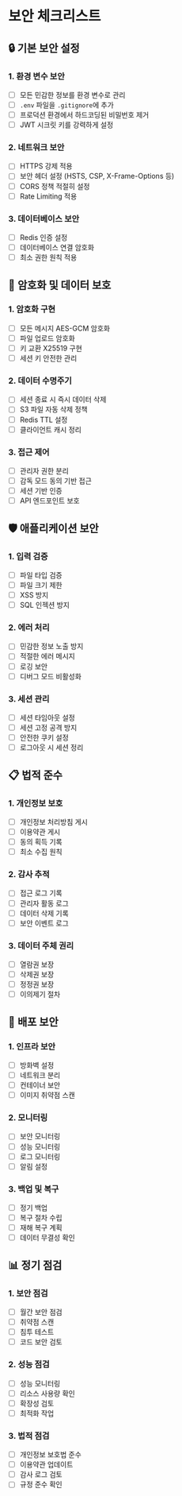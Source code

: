 # 보안 체크리스트

## 🔒 기본 보안 설정

### 1. 환경 변수 보안
- [ ] 모든 민감한 정보를 환경 변수로 관리
- [ ] `.env` 파일을 `.gitignore`에 추가
- [ ] 프로덕션 환경에서 하드코딩된 비밀번호 제거
- [ ] JWT 시크릿 키를 강력하게 설정

### 2. 네트워크 보안
- [ ] HTTPS 강제 적용
- [ ] 보안 헤더 설정 (HSTS, CSP, X-Frame-Options 등)
- [ ] CORS 정책 적절히 설정
- [ ] Rate Limiting 적용

### 3. 데이터베이스 보안
- [ ] Redis 인증 설정
- [ ] 데이터베이스 연결 암호화
- [ ] 최소 권한 원칙 적용

## 🔐 암호화 및 데이터 보호

### 1. 암호화 구현
- [ ] 모든 메시지 AES-GCM 암호화
- [ ] 파일 업로드 암호화
- [ ] 키 교환 X25519 구현
- [ ] 세션 키 안전한 관리

### 2. 데이터 수명주기
- [ ] 세션 종료 시 즉시 데이터 삭제
- [ ] S3 파일 자동 삭제 정책
- [ ] Redis TTL 설정
- [ ] 클라이언트 캐시 정리

### 3. 접근 제어
- [ ] 관리자 권한 분리
- [ ] 감독 모드 동의 기반 접근
- [ ] 세션 기반 인증
- [ ] API 엔드포인트 보호

## 🛡️ 애플리케이션 보안

### 1. 입력 검증
- [ ] 파일 타입 검증
- [ ] 파일 크기 제한
- [ ] XSS 방지
- [ ] SQL 인젝션 방지

### 2. 에러 처리
- [ ] 민감한 정보 노출 방지
- [ ] 적절한 에러 메시지
- [ ] 로깅 보안
- [ ] 디버그 모드 비활성화

### 3. 세션 관리
- [ ] 세션 타임아웃 설정
- [ ] 세션 고정 공격 방지
- [ ] 안전한 쿠키 설정
- [ ] 로그아웃 시 세션 정리

## 📋 법적 준수

### 1. 개인정보 보호
- [ ] 개인정보 처리방침 게시
- [ ] 이용약관 게시
- [ ] 동의 획득 기록
- [ ] 최소 수집 원칙

### 2. 감사 추적
- [ ] 접근 로그 기록
- [ ] 관리자 활동 로그
- [ ] 데이터 삭제 기록
- [ ] 보안 이벤트 로그

### 3. 데이터 주체 권리
- [ ] 열람권 보장
- [ ] 삭제권 보장
- [ ] 정정권 보장
- [ ] 이의제기 절차

## 🚀 배포 보안

### 1. 인프라 보안
- [ ] 방화벽 설정
- [ ] 네트워크 분리
- [ ] 컨테이너 보안
- [ ] 이미지 취약점 스캔

### 2. 모니터링
- [ ] 보안 모니터링
- [ ] 성능 모니터링
- [ ] 로그 모니터링
- [ ] 알림 설정

### 3. 백업 및 복구
- [ ] 정기 백업
- [ ] 복구 절차 수립
- [ ] 재해 복구 계획
- [ ] 데이터 무결성 확인

## 📊 정기 점검

### 1. 보안 점검
- [ ] 월간 보안 점검
- [ ] 취약점 스캔
- [ ] 침투 테스트
- [ ] 코드 보안 검토

### 2. 성능 점검
- [ ] 성능 모니터링
- [ ] 리소스 사용량 확인
- [ ] 확장성 검토
- [ ] 최적화 작업

### 3. 법적 점검
- [ ] 개인정보 보호법 준수
- [ ] 이용약관 업데이트
- [ ] 감사 로그 검토
- [ ] 규정 준수 확인
